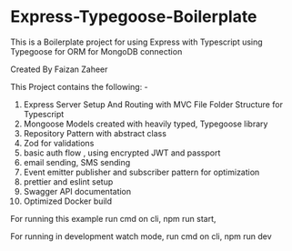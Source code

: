 # Express-Typegoose-Boilerplate
This is a Boilerplate project for using Express with Typescript using Typegoose for ORM for MongoDB connection

Created By Faizan Zaheer

This Project contains the following: -

1. Express Server Setup And Routing with MVC File Folder Structure for Typescript
2. Mongoose Models created with heavily typed, Typegoose library
3. Repository Pattern with abstract class
4. Zod for validations
5. basic auth flow , using encrypted JWT and passport
6. email sending, SMS sending
7. Event emitter publisher and subscriber pattern for optimization
8. prettier and eslint setup
9. Swagger API documentation
10. Optimized Docker build

For running this example run cmd on cli, npm run start,

For running in development watch mode, run cmd on cli, npm run dev
